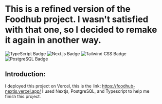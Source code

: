 # This is a refined version of the Foodhub project. I wasn't satisfied with that one, so I decided to remake it again in another way.

<p>
  <img alt="TypeScript Badge" longdesc="Supports TypeScript" src="https://img.shields.io/badge/TypeScript-3178C6?style=for-the-badge&logo=typescript&logoColor=white" />

  <img alt="Next.js Badge" longdesc="Supports Next.js" src="https://img.shields.io/badge/Next.js-000000?style=for-the-badge&logo=next.js&logoColor=white" />

  <img alt="Tailwind CSS Badge" longdesc="Supports Tailwind CSS" src="https://img.shields.io/badge/Tailwind%20CSS-38B2AC?style=for-the-badge&logo=tailwindcss&logoColor=white" />

  <img alt="PostgreSQL Badge" longdesc="Supports Expo iOS" src="https://img.shields.io/badge/PostgreSQL-316192?style=for-the-badge&logo=postgresql&logoColor=white" />
   
</p>

## Introduction:
I deployed this project on Vercel, this is the link: https://foodhub-nextjs.vercel.app/
I used Nextjs, PostgreSQL, and Typescript to help me finish this project.
